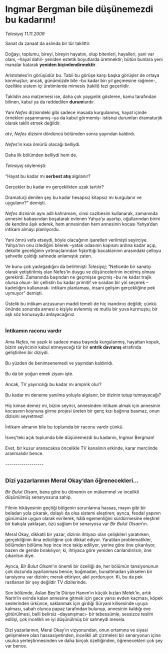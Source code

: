 # Ingmar Bergman bile düşünemezdi bu kadarını!

*Telesiyej 11.11.2009*

<div class="taraf_structure_2col_1zq">
<div class="margen_n">



 <p>Sanat da zanaat da aslında bir tür taklittir. <br/><br/>Doğayı, toplumu, bireyi, bireyin hayatını, olup bitenleri, hayalleri, yani var olanı, –hayal dahil- yeniden estetik boyutlarda üretmektir; bütün bunlara yeni manalar katarak <b>yeniden biçimlendirmektir</b>. <br/><br/>Aristoteles’in görüşüdür bu. Tabii bu görüşe karşı başka görüşler de ortaya konmuştur; ancak, günümüzde bile –bu kadar bin yıl geçmesine rağmen-, özellikle sistem içi üretimlerde mimesis (taklit) tezi geçerlidir. <br/><br/>Taklidin ana malzemesi ise, daha çok yaygınlık gösteren, kamu tarafından bilinen, kabul ya da reddedilen <b>durum</b>lardır. <br/><br/>Yani<i> Nefes</i> dizisindeki gibi sadece masada kurgulanmış, hayat içinde örnekleri yaşanmamış –ya da kabul görmemiş- istisnai durumları dramaturjik olarak taklit etmek değildir.<i> <br/><br/>atv</i>, <i>Nefes</i> dizisini dördüncü bölümden sonra yayından kaldırdı.<i> <br/><br/>Nefes</i>’in kısa ömürlü olacağı belliydi. <br/><br/>Daha ilk bölümden belliydi hem de.<i> <br/><br/>Telesiyej</i> söylemişti: <br/><br/>“Hayat bu kadar mı <b>serbest atış </b>algılanır? <br/><br/>Gerçekler bu kadar mı gerçeklikten uzak tartılır? <br/><br/>Dramaturji denilen şey bu kadar hesapsız kitapsız mı kurgulanır ve uygulanır?” demişti.<i> <br/><br/>Nefes</i> dizisinin aynı adlı kahramanı, cinsi cazibesini kullanarak, zamanında annesini babasından boşatarak evlenen Yahya’yı ayartıp, oğullarından birini de kendine âşık ederek, hem annesinden hem annesinin kocası Yahya’dan intikam almayı planlıyordu. <br/><br/>Yani ömrü vefa etseydi, böyle olacağının işaretleri verilmişti seyirciye. Yahya’nın onu izlediğini bilerek –yatak odasının kapısını ardına kadar açıp, dekolte geceliğinin yırtmaçlarından fışkırttığı bacaklarının arasındaki çelloyu şehvetle çaldığı sahnede anlamıştık zaten. <br/><br/>Ve bunu çok yadırgadığını da belirtmişti <i>Telesiyej</i>; “Neticede bir sanatçı olarak yetiştirilmiş olan Nefes’in duygu ve düşüncelerinin incelmiş olması gerekirdi. Zamanında başından ne geçmişse geçmiş –bu ne kadar trajik olursa olsun- bir çellistin bu kadar primitif ve sıradan bir yol seçerek –kadınlığını kullanarak- intikam planlaması, insani gelişim gerçekliğine pek uymuyor” demişti. <br/><br/>Üstelik bu intikam arzusunun maddi temeli de hiç inandırıcı değildi; çünkü önünde sonunda annesi o kişiyle evlenmiş ve mutlu bir yuva kurmuştu; bir aşk söz konusuydu anlayacağınız.<b> <br/><br/><br/><font size="3">İntikamın raconu vardır</font></b> <br/><br/>Ama<i> Nefes</i>, ne yazık ki sadece masa başında kurgulanmış, hayattan kopuk, bizim seyircinin kabul etmeyeceği tür bir <b>entrik davranış </b>etrafında geliştirilen bir diziydi. <br/><br/>Bu yüzden de benimsenemedi ve yayından kaldırıldı. <br/><br/>Bu da bir yoğun emek ziyanı işte. <br/><br/>Ancak, TV yayıncılığı bu kadar mı ampirik olur? <br/><br/>Bu kadar mı deneme yanılma yoluyla algılanır, bir dizinin tutup tutmayacağı? <br/><br/>Hiç kimse demez mi, bizim seyirci, annesinden intikam almak için annesinin kocasının koynuna girme projesi üreten bir genç kızı bağrına basmaz, onun dizisini seyretmez! <br/><br/>İntikam almanın bile bu toplumda bir raconu vardır çünkü. <br/><br/>İsveç’teki açık toplumda bile düşünemezdi bu kadarını, Ingmar Bergman! <br/><br/>Evet, bir kusur aranacaksa öncelikle TV kanalının erkinde, karar merciinde aranmalıdır bence. <br/><br/>------------------- <br/><br/><br/><font size="4"><strong>Dizi yazarlarının Meral Okay’dan öğrenecekleri...</strong></font><i> <br/><br/>Bir Bulut Olsam</i>, bana göre bu dönemin en mükemmel ve incelikli düşünülmüş senaryosuna sahip. <br/><br/>Filmin hikâyesinin geçtiği bölgenin sorunlarına hassas, mayın gibi bir beladan yola çıkarak, dolaylı da olsa sistemi eleştiren; ayrıca, feodal yapının günümüze uygun olarak evrilerek, hâlâ egemenliğini sürdürmesine eleştirel bir bakışla yaklaşan, özü sağlam bir senaryosu var <i>Bir Bulut Olsam</i>’ın. <br/><br/>Meral Okay, dikkatli bir yazar, dizinin ihtiyacı olan çelişkileri yaratırken, gerçekliğinin ikna ediciliğine çok dikkat ediyor. Yaratılan problematikler, bölümden bölüme hep ince ince takip ediliyor, yerine göre öne çıkarılıyor, bazen de geride bırakılıyor; ki, ihtiyaca göre yeniden canlandırılsın, öne çıkarılsın diye. <br/><br/>Ayrıca, <i>Bir Bulut Olsam</i>’ın önemli bir özelliği de, her bölümün tansiyonunun çok dozunda ayarlanması bence; boğmadan, bunaltmadan yükselen bir tansiyonu var dizinin; merak ettiriyor, akıl yorduruyor. Ki, bu da pek rastlanan bir şey değildir TV dizilerinde. <br/><br/>Son bölümde, Aslan Bey’le Düriye Hanım’ın küçük kızları Melek’in, artık Narin’in evinde kalan annesine gitmek için gece yarısı evden kaçması, köpek seslerinden ürkünce, saklanmak için girdiği Süryani kilisesinde uyuya kalması, sabah olunca papaz tarafından bulunup, annesinin kaldığı eve götürülmesi, belli belirsiz –dayanışmacı- bir tebessümle, sessizce teslim edilişi, çok incelikli ve iyi düşünülmüş bir sahneydi mesela. <br/><br/>Dizi yazarlarının, Meral Okay’ın vizyonundan, onun ortamına ve siyasi gelişmelere olan hassasiyetinden, incelikli alt çizmeleri bir senaryonun içine usulca yerleştirmesinden ve daha birçok özelliğinden, öğrenecekleri çok şey var bence.</p>
<br/>
<br/>
<br/>



<br/>


<div id="taraf_not">
</div>

</div>


</div>
